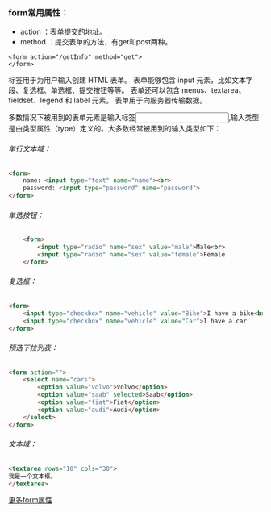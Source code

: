 ### form常用属性：
- action ：表单提交的地址。
- method ：提交表单的方法，有get和post两种。
```
<form action="/getInfo" method="get">
</form>
```

<form> 标签用于为用户输入创建 HTML 表单。
表单能够包含 input 元素，比如文本字段、复选框、单选框、提交按钮等等。
表单还可以包含 menus、textarea、fieldset、legend 和 label 元素。
表单用于向服务器传输数据。

多数情况下被用到的表单元素是输入标签<input>,输入类型是由类型属性（type）定义的。大多数经常被用到的输入类型如下：
###### 单行文本域：
``` html
<form>
    name: <input type="text" name="name"><br>
    password: <input type="password" name="password">
</form>
```
###### 单选按钮：
``` html
    <form>
        <input type="radio" name="sex" value="male">Male<br>
        <input type="radio" name="sex" value="female">Female
    </form>
```
###### 复选框：
``` html
<form>
    <input type="checkbox" name="vehicle" value="Bike">I have a bike<br>
    <input type="checkbox" name="vehicle" value="Car">I have a car 
</form>
```
###### 预选下拉列表：
``` html
<form action="">
    <select name="cars">
        <option value="volvo">Volvo</option>
        <option value="saab" selected>Saab</option>
        <option value="fiat">Fiat</option>
        <option value="audi">Audi</option>
    </select>
</form>
```
###### 文本域：
``` html
<textarea rows="10" cols="30">
我是一个文本框。
</textarea>
```
[更多form属性](http://www.runoob.com/html/html-forms.html)